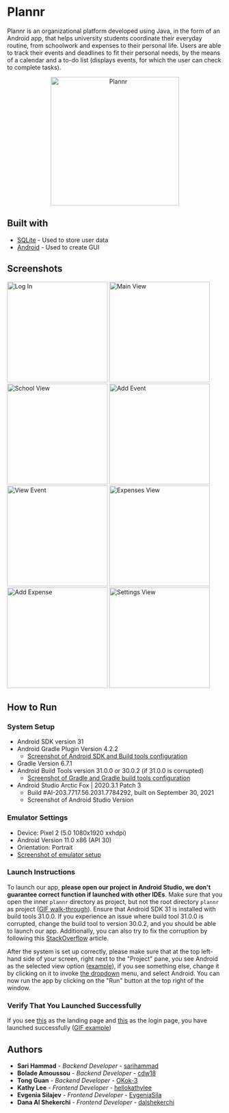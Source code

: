 # Plannr
Plannr is an organizational platform developed using Java, in the form of an Android app, that helps university students coordinate their everyday routine, from schoolwork and expenses to their personal life. Users are able to track their events and deadlines to fit their personal needs, by the means of a calendar and a to-do list (displays events, for which the user can check to complete tasks).

<p align="center">
  <img src="https://github.com/CSC207-UofT/plannr/blob/main/photos/plannr_blob_lavender.png" alt="Plannr" width="300">
</p>

## Built with
* [SQLite](https://www.sqlite.org/index.html) - Used to store user data
* [Android](https://developer.android.com/studio) - Used to create GUI

## Screenshots
<p float="left">
  <img src="https://github.com/CSC207-UofT/plannr/blob/main/photos/plannr_screenshot_login.png" alt="Log In" width="235">
  <img src="https://github.com/CSC207-UofT/plannr/blob/main/photos/plannr_screenshot_main.png" alt="Main View" width="235">
  <img src="https://github.com/CSC207-UofT/plannr/blob/main/photos/plannr_screenshot_school.png" alt="School View" width="235">
  <img src="https://github.com/CSC207-UofT/plannr/blob/main/photos/plannr_screenshot_add_event.png" alt="Add Event" width="235">
  <img src="https://github.com/CSC207-UofT/plannr/blob/main/photos/plannr_screenshot_view_event.png" alt="View Event" width="235">
  <img src="https://github.com/CSC207-UofT/plannr/blob/main/photos/plannr_screenshot_expenses.png" alt="Expenses View" width="235">
  <img src="https://github.com/CSC207-UofT/plannr/blob/main/photos/plannr_screenshot_add_expenses.png" alt="Add Expense" width="235">
  <img src="https://github.com/CSC207-UofT/plannr/blob/main/photos/plannr_screenshot_settings.png" alt="Settings View" width="235">
</p>

## How to Run
### System Setup
* Android SDK version 31
* Android Gradle Plugin Version 4.2.2
    * [Screenshot of Android SDK and Build tools configuration](https://imgur.com/a/4nw7WpB)
* Gradle Version 6.7.1
* Android Build Tools version 31.0.0 or 30.0.2 (if 31.0.0 is corrupted)
    * [Screenshot of Gradle and Gradle build tools configuration](https://imgur.com/a/4nw7WpB)
* Android Studio Arctic Fox | 2020.3.1 Patch 3
    * Build #AI-203.7717.56.2031.7784292, built on September 30, 2021
    * Screenshot of Android Studio Version

### Emulator Settings
* Device: Pixel 2 (5.0 1080x1920 xxhdpi)
* Android Version 11.0 x86 (API 30)
* Orientation: Portrait
* [Screenshot of emulator setup](https://imgur.com/a/quhXdCV)

### Launch Instructions
To launch our app, **please open our project in Android Studio, we don't guarantee correct function if launched with
other IDEs**. Make sure that you open the inner `plannr` directory as project, but not the root directory `plannr`
as project ([GIF walk-through](https://imgur.com/a/e682DPB)). Ensure that Android SDK 31 is installed with build tools
31.0.0. If you experience an issue where build tool 31.0.0 is corrupted, change the build tool to version 30.0.2, and you
should be able to launch our app. Additionally, you can also try to fix the corruption by following
this [StackOverflow](https://stackoverflow.com/questions/68387270/android-studio-error-installed-build-tools-revision-31-0-0-is-corrupted)
article.

After the system is set up correctly, please make sure that at the top left-hand side of your screen, right next to
the "Project" pane, you see Android as the selected view option ([example](https://imgur.com/PsrbryV)), if you see something
else, change it by clicking on it to invoke [the dropdown](https://imgur.com/a/WAPXVC8) menu, and select Android. You
can now run the app by clicking on the "Run" button at the top right of the window.

### Verify That You Launched Successfully
If you see [this](https://imgur.com/a/uoIiAwn) as the landing page and [this](https://imgur.com/a/pJIsR33) as the login
page, you have launched successfully ([GIF example](https://imgur.com/a/XUPTtWK))

## Authors
* **Sari Hammad** - *Backend Developer* - [sarihammad](https://github.com/sarihammad)
* **Bolade Amoussou** - *Backend Developer* - [cdw18](https://github.com/cdw18)
* **Tong Guan** - *Backend Developer* - [OKok-3](https://github.com/OKok-3)
* **Kathy Lee** - *Frontend Developer* - [hellokathylee](https://github.com/hellokathylee)
* **Evgenia Silajev** - *Frontend Developer* - [EvgeniaSila](https://github.com/EvgeniaSila)
* **Dana Al Shekerchi** - *Frontend Developer* - [dalshekerchi](https://github.com/dalshekerchi)
